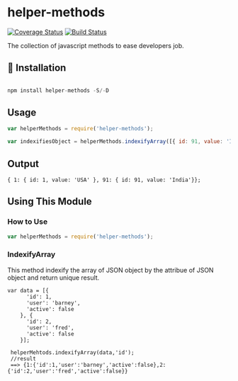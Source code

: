 # helper-methods

[![Coverage Status](https://coveralls.io/repos/github/prateekpronoc/helper-methods/badge.svg?branch=master)](https://coveralls.io/github/prateekpronoc/helper-methods?branch=master) [![Build Status](https://travis-ci.org/prateekpronoc/helper-methods.svg?branch=master)](https://travis-ci.org/prateekpronoc/helper-methods)


The collection of javascript methods to ease developers job.


## :electric_plug: Installation

```javascript

npm install helper-methods -S/-D

```

 ##  Usage

```javascript
var helperMethods = require('helper-methods');

var indexifiesObject = helperMethods.indexifyArray([{ id: 91, value: 'India' }, { id: 1, value: 'USA' }],'id');

```

## Output

```
{ 1: { id: 1, value: 'USA' }, 91: { id: 91, value: 'India'}};	
```

## Using This Module

### How to Use

```javascript
var helperMethods = require('helper-methods');
```

### IndexifyArray

This method indexify the array of JSON object by the attribue of JSON object and return unique result.

```javscript
var data = [{
      'id': 1,
      'user': 'barney',
      'active': false
    }, {
      'id': 2,
      'user': 'fred',
      'active': false
    }];
    
 helperMehtods.indexifyArray(data,'id');
 //result
 ==> {1:{'id':1,'user':'barney','active':false},2:{'id':2,'user':'fred','active':false}} 
```

